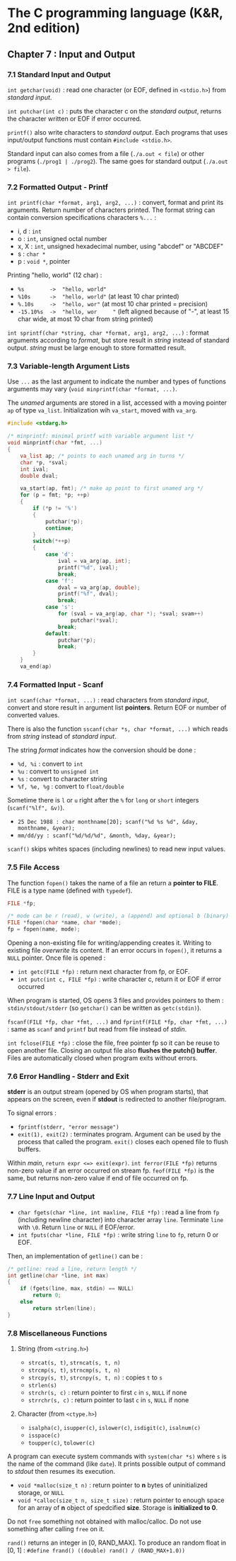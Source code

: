 The C programming language (K&R, 2nd edition)
=============================================

Chapter 7 : Input and Output
----------------------------

### 7.1 Standard Input and Output
`int getchar(void)` : read one character (or EOF, defined in `<stdio.h>`) from
_standard input_.

`int putchar(int c)` : puts the character c on the _standard output_, returns
the character written or EOF if error occurred.

`printf()` also write characters to _standard output_. Each programs that uses
input/output functions must contain `#include <stdio.h>`.

Standard input can also comes from a file (`./a.out < file`) or other programs
(`./prog1 | ./prog2`). The same goes for standard output (`./a.out > file`).

### 7.2 Formatted Output - Printf
`int printf(char *format, arg1, arg2, ...)` : convert, format and print its
arguments. Return number of characters printed. The format string can contain
conversion specifications characters `%...` :
* i, d : `int`
* o : `int`, unsigned octal number
* x, X : `int`, unsigned hexadecimal number, using "abcdef" or "ABCDEF"
* s : `char *`
* p : `void *`, pointer

Printing "hello, world" (12 char) :
* `%s        ->  "hello, world"`
* `%10s      ->  "hello, world"` (at least 10 char printed)
* `%.10s     ->  "hello, wor"` (at most 10 char printed = precision)
* `-15.10%s  ->  "hello, wor     "` (left aligned because of "-", at least 15
  char wide, at most 10 char from string printed)

`int sprintf(char *string, char *format, arg1, arg2, ...)` : format arguments
according to _format_, but store result in _string_ instead of standard output.
_string_ must be large enough to store formatted result.

### 7.3 Variable-length Argument Lists
Use `...` as the last argument to indicate the number and types of functions
arguments may vary (`void minprintf(char *format, ...)`.

The _unamed_ arguments are stored in a list, accessed with a moving pointer `ap`
of type `va_list`. Initialization wih `va_start`, moved with `va_arg`.
```C
#include <stdarg.h>

/* minprintf: minimal printf with variable argument list */
void minprintf(char *fmt, ...)
{
    va_list ap; /* points to each unamed arg in turns */
    char *p, *sval;
    int ival;
    double dval;

    va_start(ap, fmt); /* make ap point to first unamed arg */
    for (p = fmt; *p; ++p)
    {
        if (*p != '%')
        {
            putchar(*p);
            continue;
        }
        switch(*++p)
        {
            case 'd':
                ival = va_arg(ap, int);
                printf("%d", ival);
                break;
            case 'f':
                dval = va_arg(ap, double);
                printf("%f", dval);
                break;
            case 's':
                for (sval = va_arg(ap, char *); *sval; svam++)
                    putchar(*sval);
                break;
            default:
                putchar(*p);
                break;
        }
    }
    va_end(ap)
```

### 7.4 Formatted Input - Scanf
`int scanf(char *format, ...)` : read characters from _standard input_, convert
and store result in argument list **pointers**. Return EOF or number of
converted values.

There is also the function `sscanf(char *s, char *format, ...)` which reads from
_string_ instead of _standard input_.

The string _format_ indicates how the conversion should be done :
* `%d, %i` : convert to `int`
* `%u` : convert to `unsigned int`
* `%s` : convert to character string
* `%f, %e, %g` : convert to `float/double`

Sometime there is `l` or `u` right after the `%` for `long` or `short` integers
(`scanf("%lf", &v)`).

* `25 Dec 1988 : char monthname[20]; scanf("%d %s %d", &day, monthname, &year);`
* `mm/dd/yy : scanf("%d/%d/%d", &month, %day, &year);`

`scanf()` skips whites spaces (including newlines) to read new input values.

### 7.5 File Access
The function `fopen()` takes the name of a file an return a **pointer to FILE**.
FILE is a type name (defined with `typedef`).
```C
FILE *fp;

/* mode can be r (read), w (write), a (append) and optional b (binary) */
FILE *fopen(char *name, char *mode);
fp = fopen(name, mode);
```

Opening a non-existing file for writing/appending creates it. Writing to
existing file _overwrite_ its content. If an error occurs in `fopen()`, it
returns a `NULL` pointer. Once file is opened :
* `int getc(FILE *fp)` : return next character from fp, or EOF.
* `int putc(int c, FILE *fp)` : write character c, return it or EOF if error
  occurred

When program is started, OS opens 3 files and provides pointers to them :
`stdin/stdout/stderr` (so `getchar()` can be written as `getc(stdin)`).

`fscanf(FILE *fp, char *fmt, ...)` and `fprintf(FILE *fp, char *fmt, ...)` :
same as `scanf` and `printf` but read from file instead of _stdin_.

`int fclose(FILE *fp)` : close the file, free pointer fp so it can be reuse to
open another file. Closing an output file also **flushes the putch() buffer**.
Files are automatically closed when program exits without errors.

### 7.6 Error Handling - Stderr and Exit
**stderr** is an output stream (opened by OS when program starts), that appears
on the screen, even if **stdout** is redirected to another file/program.

To signal errors :
* `fprintf(stderr, "error message")`
* `exit(1), exit(2)` : terminates program. Argument can be used by the process
  that called the program. `exit()` closes each opened file to flush buffers.

Within _main_, `return expr <=> exit(expr)`. `int ferror(FILE *fp)` returns
non-zero value if an error occurred on stream fp. `feof(FILE *fp)` is the same,
but returns non-zero value if end of file occurred on fp.

### 7.7 Line Input and Output
* `char fgets(char *line, int maxline, FILE *fp)` : read a line from `fp`
  (including newline character) into character array `line`. Terminate `line`
  with `\0`. Return `line` or `NULL` if EOF/error.
* `int fputs(char *line, FILE *fp)` : write string `line` to `fp`, return 0 or
  EOF.

Then, an implementation of `getline()` can be :
```C
/* getline: read a line, return length */
int getline(char *line, int max)
{
    if (fgets(line, max, stdin) == NULL)
        return 0;
    else
        return strlen(line);
}
```

### 7.8 Miscellaneous Functions

1. String (from `<string.h>`)
    * `strcat(s, t)`, `strncat(s, t, n)`
    * `strcmp(s, t)`, `strncmp(s, t, n)`
    * `strcpy(s, t)`, `strcnpy(s, t, n)` : copies `t` to `s`
    * `strlen(s)`
    * `strchr(s, c)` : return pointer to first `c` in `s`, `NULL` if none
    * `strrchr(s, c)` : return pointer to last `c` in `s`, `NULL` if none

2. Character (from `<ctype.h>`)
    * `isalpha(c)`, `isupper(c)`, `islower(c)`, `isdigit(c)`, `isalnum(c)`
    * `isspace(c)`
    * `toupper(c)`, `tolower(c)`

A program can execute system commands with `system(char *s)` where `s` is the
name of the command (like `date`). It prints possible output of command to
_stdout_ then resumes its execution.

* `void *malloc(size_t n)` : return pointer to **n** bytes of uninitialized
  storage, or `NULL`
* `void *calloc(size_t n, size_t size)` : return pointer to enough space for an
  array of **n** object of spedcified **size**. Storage is **initialized to 0**.

Do not `free` something not obtained with malloc/calloc. Do not use something
after calling `free` on it.

`rand()` returns an integer in [0, RAND_MAX]. To produce an random float in [0,
1] :
`#define frand() ((double) rand() / (RAND_MAX+1.0))`
